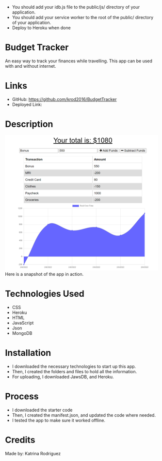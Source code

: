 * You should add your idb.js file to the public/js/ directory of your application.
* You should add your service worker to the root of the public/ directory of your application.
* Deploy to Heroku when done

# Budget Tracker
An easy way to track your finances while travelling. This app can be used with and without internet. 

# Links
* GitHub: https://github.com/krod2016/BudgetTracker
* Deployed Link: 

# Description
![BudgetTracker - Homepage](./assets/images/homepage.png) 
Here is a snapshot of the app in action.

# Technologies Used
* CSS
* Heroku
* HTML
* JavaScript
* Json
* MongoDB

# Installation
* I downloaded the necessary technologies to start up this app.
* Then, I created the folders and files to hold all the information.
* For uploading, I downloaded JawsDB, and Heroku. 

# Process
* I downloaded the starter code
* Then, I created the manifest.json, and updated the code where needed.
* I tested the app to make sure it worked offline.

# Credits
Made by: Katrina Rodriguez